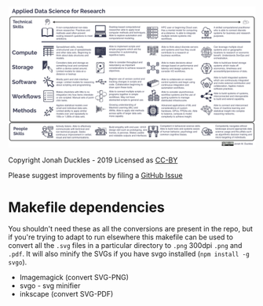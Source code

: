 ![](ds_for_research.png)

Copyright Jonah Duckles - 2019 
Licensed as [CC-BY](https://creativecommons.org/licenses/by/4.0/)

Please suggest improvements by filing a [GitHub Issue](https://github.com/jduckles/dsskills/issues) 

# Makefile dependencies 

You shouldn't need these as all the conversions are present in the repo, but if you're trying to adapt to run elsewhere this makefile can be used to convert all the `.svg` files in a particular directory to `.png` 300dpi `.png` and `.pdf`. It will also minify the SVGs if you have svgo installed (`npm install -g svgo`). 

* Imagemagick (convert SVG-PNG)
* svgo - svg minifier
* inkscape (convert SVG-PDF)
